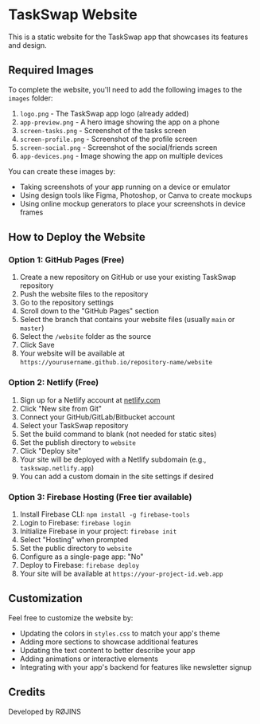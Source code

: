 # TaskSwap Website

This is a static website for the TaskSwap app that showcases its features and design.

## Required Images

To complete the website, you'll need to add the following images to the `images` folder:

1. `logo.png` - The TaskSwap app logo (already added)
2. `app-preview.png` - A hero image showing the app on a phone
3. `screen-tasks.png` - Screenshot of the tasks screen
4. `screen-profile.png` - Screenshot of the profile screen
5. `screen-social.png` - Screenshot of the social/friends screen
6. `app-devices.png` - Image showing the app on multiple devices

You can create these images by:
- Taking screenshots of your app running on a device or emulator
- Using design tools like Figma, Photoshop, or Canva to create mockups
- Using online mockup generators to place your screenshots in device frames

## How to Deploy the Website

### Option 1: GitHub Pages (Free)

1. Create a new repository on GitHub or use your existing TaskSwap repository
2. Push the website files to the repository
3. Go to the repository settings
4. Scroll down to the "GitHub Pages" section
5. Select the branch that contains your website files (usually `main` or `master`)
6. Select the `/website` folder as the source
7. Click Save
8. Your website will be available at `https://yourusername.github.io/repository-name/website`

### Option 2: Netlify (Free)

1. Sign up for a Netlify account at [netlify.com](https://www.netlify.com/)
2. Click "New site from Git"
3. Connect your GitHub/GitLab/Bitbucket account
4. Select your TaskSwap repository
5. Set the build command to blank (not needed for static sites)
6. Set the publish directory to `website`
7. Click "Deploy site"
8. Your site will be deployed with a Netlify subdomain (e.g., `taskswap.netlify.app`)
9. You can add a custom domain in the site settings if desired

### Option 3: Firebase Hosting (Free tier available)

1. Install Firebase CLI: `npm install -g firebase-tools`
2. Login to Firebase: `firebase login`
3. Initialize Firebase in your project: `firebase init`
4. Select "Hosting" when prompted
5. Set the public directory to `website`
6. Configure as a single-page app: "No"
7. Deploy to Firebase: `firebase deploy`
8. Your site will be available at `https://your-project-id.web.app`

## Customization

Feel free to customize the website by:
- Updating the colors in `styles.css` to match your app's theme
- Adding more sections to showcase additional features
- Updating the text content to better describe your app
- Adding animations or interactive elements
- Integrating with your app's backend for features like newsletter signup

## Credits

Developed by RØJINS
